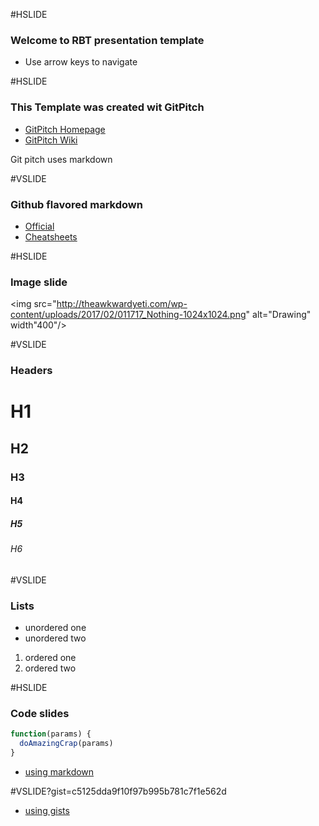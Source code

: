 #HSLIDE
### Welcome to RBT presentation template
- Use arrow keys to navigate

#HSLIDE
### This Template was created wit GitPitch
- [GitPitch Homepage](https://gitpitch.com)
- [GitPitch Wiki](https://github.com/gitpitch/gitpitch/wiki)

Git pitch uses markdown

#VSLIDE
### Github flavored markdown
- [Official](https://guides.github.com/features/mastering-markdown/)
- [Cheatsheets](https://github.com/adam-p/markdown-here/wiki/Markdown-Cheatsheet)

#HSLIDE
### Image slide
<img src="http://theawkwardyeti.com/wp-content/uploads/2017/02/011717_Nothing-1024x1024.png" alt="Drawing" width"400"/>

#VSLIDE
### Headers
# H1
## H2
### H3
#### H4
##### H5
###### H6

#VSLIDE
### Lists
- unordered one
- unordered two
1. ordered one
2. ordered two

#HSLIDE
### Code slides
```javascript
function(params) {
  doAmazingCrap(params)
}
```
- [using markdown](https://github.com/gitpitch/gitpitch/wiki/Code-Slides)

#VSLIDE?gist=c5125dda9f10f97b995b781c7f1e562d
- [using gists](https://github.com/gitpitch/gitpitch/wiki/GIST-Slides)
